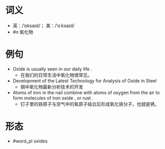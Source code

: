 # 词义
- 英：/ˈɒksaɪd/； 美：/ˈɑːksaɪd/
- #n 氧化物
# 例句
- Oxide is usually seen in our daily life .
	- 在我们的日常生活中氧化物很常见。
- Development of the Latest Technology for Analysis of Oxide in Steel
	- 钢中氧化物最新分析技术的开发
- Atoms of iron in the nail combine with atoms of oxygen from the air to form molecules of iron oxide , or rust .
	- 钉子里的铁原子与空气中的氧原子结合后形成氧化铁分子，也就是锈。
# 形态
- #word_pl oxides
